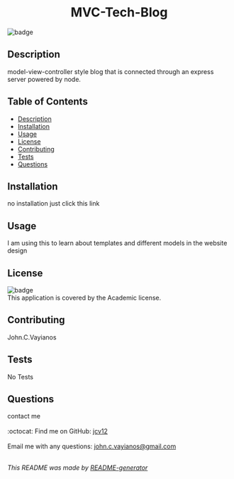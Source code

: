 
  <h1 align='center'>MVC-Tech-Blog</h1>
    
  ![badge](https://img.shields.io/badge/license-Academic-brightgreen)<br />
    
  ## Description
  model-view-controller style blog that is connected through an express server powered by node.

  ## Table of Contents
  - [Description](#description)
  - [Installation](#installation)
  - [Usage](#usage)
  - [License](#license)
  - [Contributing](#contributing)
  - [Tests](#tests)
  - [Questions](#questions)

  ## Installation
  no installation just click this link

  ## Usage
  I am using this to learn about templates and different models in the website design

  ## License
  ![badge](https://img.shields.io/badge/license-Academic-brightgreen)
  <br />
  This application is covered by the Academic license.

  ## Contributing
  John.C.Vayianos

  ## Tests
  No Tests

  ## Questions
  contact me<br />
  <br />
  :octocat: Find me on GitHub: [jcv12](https://github.com/jcv12)<br />
  <br />
  Email me with any questions: john.c.vayianos@gmail.com<br /><br />

  _This README was made by [README-generator](https://github.com/jcv12/ReadMe-Generator)_
  
